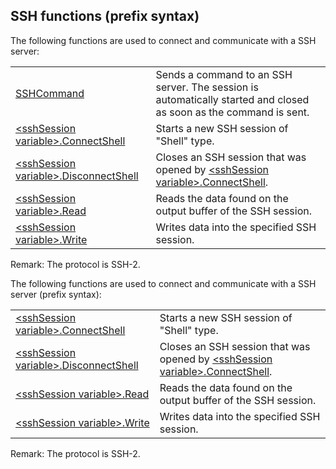 


## SSH functions (prefix syntax)
			



<a name="NOTE1"></a>
<a name="NOTE1_1"></a>
The following functions are used to connect and communicate with a SSH server: 



|   |   |
| --- | --- |
| [SSHCommand](../WDLang3/1000021143.md) | Sends a command to an SSH server. The session is automatically started and closed as soon as the command is sent. |
| [&lt;sshSession variable&gt;.ConnectShell](../WDLang3/1000021163.md) | Starts a new SSH session of "Shell" type. |
| [&lt;sshSession variable&gt;.DisconnectShell](../WDLang3/1000021164.md) | Closes an SSH session that was opened by [&lt;sshSession variable&gt;.ConnectShell](../WDLang3/1000021163.md). |
| [&lt;sshSession variable&gt;.Read](../WDLang3/1000021167.md) | Reads the data found on the output buffer of the SSH session. |
| [&lt;sshSession variable&gt;.Write](../WDLang3/1000021166.md) | Writes data into the specified SSH session. |



Remark: The protocol is SSH-2.

The following functions are used to connect and communicate with a SSH server (prefix syntax): 



|   |   |
| --- | --- |
| [&lt;sshSession variable&gt;.ConnectShell](../WDLang3/1000021163.md) | Starts a new SSH session of "Shell" type. |
| [&lt;sshSession variable&gt;.DisconnectShell](../WDLang3/1000021164.md) | Closes an SSH session that was opened by [&lt;sshSession variable&gt;.ConnectShell](../WDLang3/1000021163.md). |
| [&lt;sshSession variable&gt;.Read](../WDLang3/1000021167.md) | Reads the data found on the output buffer of the SSH session. |
| [&lt;sshSession variable&gt;.Write](../WDLang3/1000021166.md) | Writes data into the specified SSH session. |



Remark: The protocol is SSH-2.


